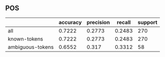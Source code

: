 
## POS

|                  | accuracy | precision | recall | support |
|------------------|----------|-----------|--------|---------|
| all              | 0.7222   | 0.2773    | 0.2483 | 270     |
| known-tokens     | 0.7222   | 0.2773    | 0.2483 | 270     |
| ambiguous-tokens | 0.6552   | 0.317     | 0.3312 | 58      |

